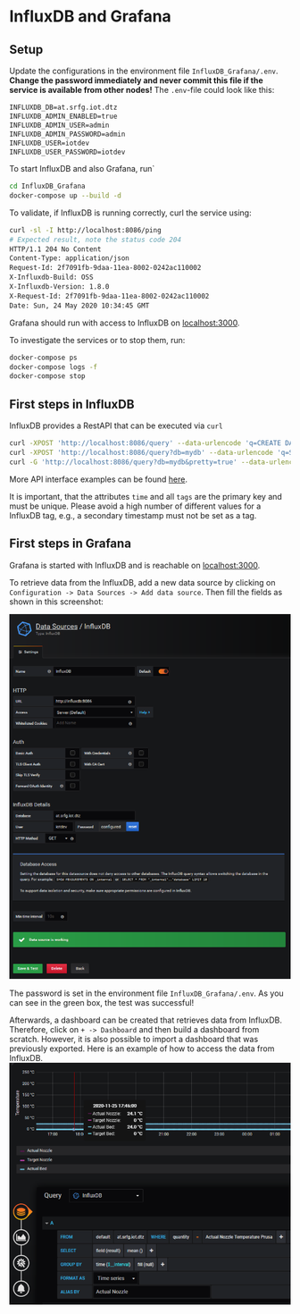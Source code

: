 # InfluxDB and Grafana

## Setup

Update the configurations in the environment file `InfluxDB_Grafana/.env`.
**Change the password immediately and never commit this file if the service is available from other 
nodes!** The `.env`-file could look like this:

```.env
INFLUXDB_DB=at.srfg.iot.dtz
INFLUXDB_ADMIN_ENABLED=true
INFLUXDB_ADMIN_USER=admin
INFLUXDB_ADMIN_PASSWORD=admin
INFLUXDB_USER=iotdev
INFLUXDB_USER_PASSWORD=iotdev
```

To start InfluxDB and also Grafana, run`
```bash
cd InfluxDB_Grafana
docker-compose up --build -d
``` 

To validate, if InfluxDB is running correctly, curl the service 
using:

```bash
curl -sl -I http://localhost:8086/ping
# Expected result, note the status code 204
HTTP/1.1 204 No Content
Content-Type: application/json
Request-Id: 2f7091fb-9daa-11ea-8002-0242ac110002
X-Influxdb-Build: OSS
X-Influxdb-Version: 1.8.0
X-Request-Id: 2f7091fb-9daa-11ea-8002-0242ac110002
Date: Sun, 24 May 2020 10:34:45 GMT
```

Grafana should run with access to InfluxDB on [localhost:3000](http://localhost:3000).


To investigate the services or 
to stop them, run:

```bash
docker-compose ps
docker-compose logs -f
docker-compose stop
```

## First steps in InfluxDB

InfluxDB provides a RestAPI that can be executed via `curl`

```bash
curl -XPOST 'http://localhost:8086/query' --data-urlencode 'q=CREATE DATABASE "mydb"'
curl -XPOST 'http://localhost:8086/query?db=mydb' --data-urlencode 'q=SELECT * INTO "newmeas" FROM "mymeas"'
curl -G 'http://localhost:8086/query?db=mydb&pretty=true' --data-urlencode 'q=SELECT * FROM "mymeas"'
```
More API interface examples can be found [here](https://docs.influxdata.com/influxdb/v1.8/tools/api/).

It is important, that the attributes `time` and all `tags` are
the primary key and must be unique. Please avoid a high number of different values
for a InfluxDB tag, e.g., a secondary timestamp must not be set as a tag.



## First steps in Grafana

Grafana is started with InfluxDB and is reachable on
[localhost:3000](http://localhost:3000).

To retrieve data from the InfluxDB, add a new data source by 
clicking on `Configuration -> Data Sources -> Add data source`.
Then fill the fields as shown in this screenshot:

![source](grafana_source.png)   

The password is set in the environment file `InfluxDB_Grafana/.env`.
As you can see in the green box, the test was successful!

Afterwards, a dashboard can be created that retrieves data from
InfluxDB. Therefore, click on `+ -> Dashboard` and then build a
dashboard from scratch. However, it is also possible to import
a dashboard that was previously exported. 
Here is an example of how to access the data from InfluxDB.
![grafana_Influx_connection](grafana_Influx_connection.png)

